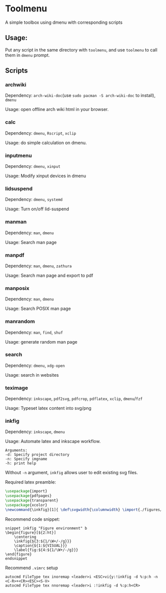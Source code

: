 # Toolmenu

A simple toolbox using dmenu with corresponding scripts

## Usage:

Put any script in the same directory with `toolmenu`, and use `toolmenu` to call them in `dmenu` prompt.

## Scripts
### archwiki

Dependency: `arch-wiki-doc`(use `sudo pacman -S arch-wiki-doc` to install), `dmenu`

Usage: open offline arch wiki html in your browser.

### calc

Dependency: `dmenu`, `Rscript`, `xclip`

Usage: do simple calculation on dmenu.

### inputmenu

Dependency: `dmenu`, `xinput`

Usage: Modify xinput devices in dmenu

### lidsuspend

Dependency: `dmenu`, `systemd`

Usage: Turn on/off lid-suspend

### manman

Dependency: `man`, `dmenu`

Usage: Search man page

### manpdf

Dependency: `man`, `dmenu`, `zathura`

Usage: Search man page and export to pdf

### manposix

Dependency: `man`, `dmenu`

Usage: Search POSIX man page

### manrandom

Dependency: `man`, `find`, `shuf`

Usage: generate random man page

### search

Dependency: `dmenu`, `xdg-open`

Usage: search in websites

### teximage

Dependency: `inkscape`, `pdf2svg`, `pdfcrop`, `pdflatex`, `xclip`, `dmenu`/`fzf`

Usage: Typeset latex content into svg/png

### inkfig

Dependency: `inkscape`, `dmenu`

Usage: Automate latex and inkscape workflow.

```
Arguments:
-d: Specify project directory
-n: Specify imgname
-h: print help
```

Without `-n` argument, `inkfig` allows user to edit existing svg files.

Required latex preamble:

```tex
\usepackage{import}
\usepackage{pdfpages}
\usepackage{transparent}
\usepackage{xcolor}
\newcommand{\inkfig}[1]{ \def\svgwidth{\columnwidth} \import{./figures/}{#1.pdf_tex} }
```

Recommend code snippet:

```
snippet inkfig "Figure environment" b
\begin{figure}[${2:ht}]
	\centering
	\inkfig{${3:${1/\W+/-/g}}}
	\caption{${1:${VISUAL}}}
	\label{fig:${4:${1/\W+/-/g}}}
\end{figure}
endsnippet
```

Recommend `.vimrc` setup

```vimL
autocmd FileType tex inoremap <leader>i <ESC>vi{y:!inkfig -d %:p:h -n <C-R>+<CR><ESC><S-V>
autocmd FileType tex nnoremap <leader>i :!inkfig -d %:p:h<CR>
```
